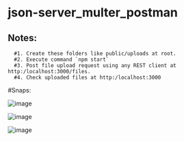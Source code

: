 # json-server_multer_postman

## Notes:
```
  #1. Create these folders like public/uploads at root.
  #2. Execute command `npm start`
  #3. Post file upload request using any REST client at http:/localhost:3000/files.
  #4. Check uploaded files at http:/localhost:3000
```

#Snaps:

![image](https://user-images.githubusercontent.com/49634982/118856219-560aa000-b8f4-11eb-936b-9ee94fb5ee28.png)


![image](https://user-images.githubusercontent.com/49634982/118856509-abdf4800-b8f4-11eb-85d7-408f99cd2b99.png)


![image](https://user-images.githubusercontent.com/49634982/118855786-d2e94a00-b8f3-11eb-9d2c-db532ca5524b.png)
